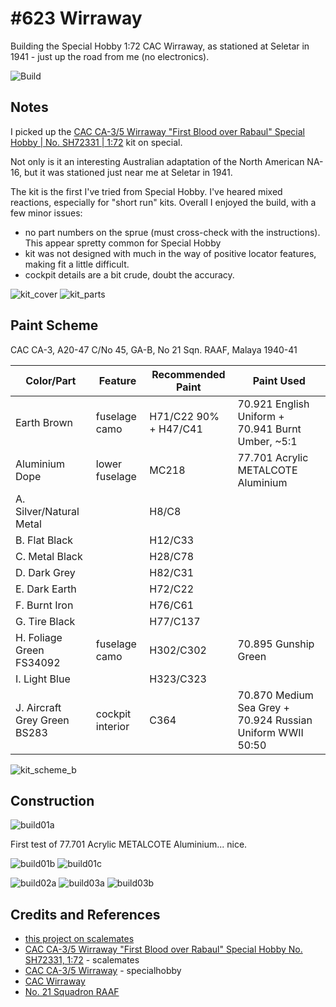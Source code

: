 # #623 Wirraway

Building the Special Hobby 1:72 CAC Wirraway, as stationed at Seletar in 1941 - just up the road from me (no electronics).

![Build](./assets/Wirraway_build.jpg?raw=true)

## Notes

I picked up the
[CAC CA-3/5 Wirraway "First Blood over Rabaul" Special Hobby | No. SH72331 | 1:72](https://www.scalemates.com/kits/special-hobby-sh72331-cac-ca-3-5-wirraway--966331) kit on special.

Not only is it an interesting Australian adaptation of the North American NA-16,
but it was stationed just near me at Seletar in 1941.

The kit is the first I've tried from Special Hobby. I've heared mixed reactions, especially for "short run" kits.
Overall I enjoyed the build, with a few minor issues:

* no part numbers on the sprue (must cross-check with the instructions). This appear spretty common for Special Hobby
* kit was not designed with much in the way of positive locator features, making fit a little difficult.
* cockpit details are a bit crude, doubt the accuracy.

![kit_cover](./assets/kit_cover.jpg?raw=true)
![kit_parts](./assets/kit_parts.jpg?raw=true)

## Paint Scheme

CAC CA-3, A20-47 C/No 45, GA-B, No 21 Sqn. RAAF, Malaya 1940-41

| Color/Part                   | Feature          | Recommended Paint           | Paint Used |
|------------------------------|------------------|-----------------------------|------------|
| Earth Brown                  | fuselage camo    | H71/C22 90% + H47/C41       | 70.921 English Uniform + 70.941 Burnt Umber, ~5:1|
| Aluminium Dope               | lower fuselage   | MC218                       | 77.701 Acrylic METALCOTE Aluminium |
| A. Silver/Natural Metal      |           | H8/C8                       ||
| B. Flat Black                |           | H12/C33                     ||
| C. Metal Black               |           | H28/C78                     ||
| D. Dark Grey                 |           | H82/C31                     ||
| E. Dark Earth                |           | H72/C22                     ||
| F. Burnt Iron                |           | H76/C61                     ||
| G. Tire Black                |           | H77/C137                     ||
| H. Foliage Green FS34092     | fuselage camo    | H302/C302                   |70.895 Gunship Green |
| I. Light Blue                |                  | H323/C323                   ||
| J. Aircraft Grey Green BS283 | cockpit interior | C364            | 70.870 Medium Sea Grey + 70.924 Russian Uniform WWII 50:50 |

![kit_scheme_b](./assets/kit_scheme_b.jpg?raw=true)

## Construction

![build01a](./assets/build01a.jpg?raw=true)

First test of 77.701 Acrylic METALCOTE Aluminium... nice.

![build01b](./assets/build01b.jpg?raw=true)
![build01c](./assets/build01c.jpg?raw=true)

![build02a](./assets/build02a.jpg?raw=true)
![build03a](./assets/build03a.jpg?raw=true)
![build03b](./assets/build03b.jpg?raw=true)

## Credits and References

* [this project on scalemates](https://www.scalemates.com/profiles/mate.php?id=74137&p=projects&project=117577)
* [CAC CA-3/5 Wirraway "First Blood over Rabaul" Special Hobby No. SH72331, 1:72](https://www.scalemates.com/kits/special-hobby-sh72331-cac-ca-3-5-wirraway--966331) - scalemates
* [CAC CA-3/5 Wirraway](https://www.specialhobby.eu/en/our-own-production/cac-ca-3-5-wirraway-first-blood-over-rabaul-1.html) - specialhobby
* [CAC Wirraway](https://en.wikipedia.org/wiki/CAC_Wirraway)
* [No. 21 Squadron RAAF](https://en.wikipedia.org/wiki/No._21_Squadron_RAAF)
